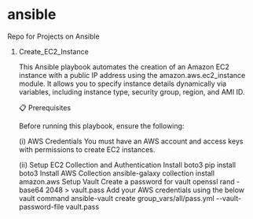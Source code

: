 # ansible
Repo for Projects on Ansible


1) Create_EC2_Instance

   This Ansible playbook automates the creation of an Amazon EC2 instance with a public IP address using the amazon.aws.ec2_instance module.
   It allows you to specify instance details dynamically via variables, including instance type, security group, region, and AMI ID.

   📋 Prerequisites
  
    Before running this playbook, ensure the following:

    (i) AWS Credentials
          You must have an AWS account and access keys with permissions to create EC2 instances.

    (ii) Setup EC2 Collection and Authentication
          Install boto3
              pip install boto3
          Install AWS Collection
              ansible-galaxy collection install amazon.aws
          Setup Vault
            Create a password for vault
                openssl rand -base64 2048 > vault.pass
            Add your AWS credentials using the below vault command
                ansible-vault create group_vars/all/pass.yml --vault-password-file vault.pass
